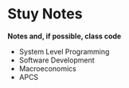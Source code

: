 # Stuy Notes

**Notes and, if possible, class code**
- System Level Programming
- Software Development
- Macroeconomics
- APCS
